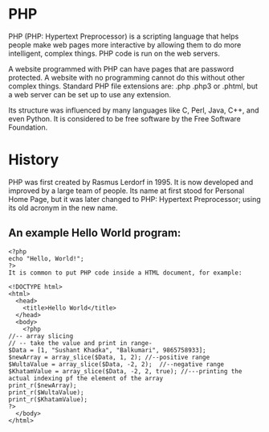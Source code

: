 # PHP

PHP (PHP: Hypertext Preprocessor) is a scripting language that helps people make web pages more interactive by allowing them to do more intelligent, complex things. PHP code is run on the web servers.

A website programmed with PHP can have pages that are password protected. A website with no programming cannot do this without other complex things. Standard PHP file extensions are: .php .php3 or .phtml, but a web server can be set up to use any extension.

Its structure was influenced by many languages like C, Perl, Java, C++, and even Python. It is considered to be free software by the Free Software Foundation.

# History
PHP was first created by Rasmus Lerdorf in 1995. It is now developed and improved by a large team of people. Its name at first stood for Personal Home Page, but it was later changed to PHP: Hypertext Preprocessor; using its old acronym in the new name.


## An example Hello World program:

    <?php
    echo "Hello, World!";
    ?>
    It is common to put PHP code inside a HTML document, for example:

    <!DOCTYPE html>
    <html>
      <head>
        <title>Hello World</title>
      </head>
      <body>
        <?php
    //-- array slicing
    // -- take the value and print in range-
    $Data = [1, "Sushant Khadka", "Balkumari", 9865758933];
    $newArray = array_slice($Data, 1, 2); //--positive range
    $WultaValue = array_slice($Data, -2, 2);  //--negative range
    $KhatamValue = array_slice($Data, -2, 2, true); //---printing the actual indexing pf the element of the array
    print_r($newArray);
    print_r($WultaValue);
    print_r($KhatamValue);
    ?>
      </body>
    </html>

